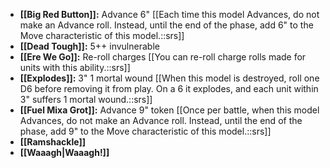 - **[[Big Red Button]]:** Advance 6" [[Each time this model Advances, do not make an Advance roll. Instead, until the end of the phase, add 6" to the Move characteristic of this model.::srs]]
- **[[Dead Tough]]:** 5++ invulnerable
- **[[Ere We Go]]:** Re-roll charges [[You can re-roll charge rolls made for units with this ability.::srs]]
- **[[Explodes]]:** 3" 1 mortal wound [[When this model is destroyed, roll one D6 before removing it from play. On a 6 it explodes, and each unit within 3" suffers 1 mortal wound.::srs]]
- **[[Fuel Mixa Grot]]:** Advance 9" token [[Once per battle, when this model Advances, do not make an Advance roll. Instead, until the end of the phase, add 9" to the Move characteristic of this model.::srs]]
- **[[Ramshackle]]**
- **[[Waaagh\|Waaagh!]]**
